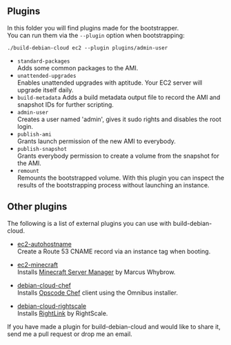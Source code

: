 ## Plugins ##
In this folder you will find plugins made for the bootstrapper.  
You can run them via the `--plugin` option when bootstrapping:  
```
./build-debian-cloud ec2 --plugin plugins/admin-user
```

* `standard-packages`  
  Adds some common packages to the AMI.
* `unattended-upgrades`  
  Enables unattended upgrades with aptitude. Your EC2 server will upgrade itself daily.
* `build-metadata`
  Adds a build metadata output file to record the AMI and snapshot IDs for further scripting.
* `admin-user`  
  Creates a user named 'admin', gives it sudo rights and disables the root login.
* `publish-ami`  
  Grants launch permission of the new AMI to everybody.
* `publish-snapshot`  
  Grants everybody permission to create a volume from the snapshot for the AMI.
* `remount`  
  Remounts the bootstrapped volume.
  With this plugin you can inspect the results of the bootstrapping process without launching an instance.

## Other plugins ##
The following is a list of external plugins you can use with build-debian-cloud.

* [ec2-autohostname](https://github.com/secoya/ec2-autohostname)  
  Create a Route 53 CNAME record via an instance tag when booting.

* [ec2-minecraft](https://github.com/andsens/ec2-minecraft)  
  Installs [Minecraft Server Manager](http://marcuswhybrow.net/minecraft-server-manager/) by Marcus Whybrow.

* [debian-cloud-chef](https://github.com/tmatilai/debian-cloud-chef)  
  Installs [Opscode Chef](http://www.opscode.com/chef/) client using the Omnibus installer.

* [debian-cloud-rightscale](https://github.com/sitepoint/debian-cloud-rightscale)  
  Installs [RightLink](http://support.rightscale.com/12-Guides/RightLink) by RightScale.

If you have made a plugin for build-debian-cloud and would like to share it,
send me a pull request or drop me an email.
